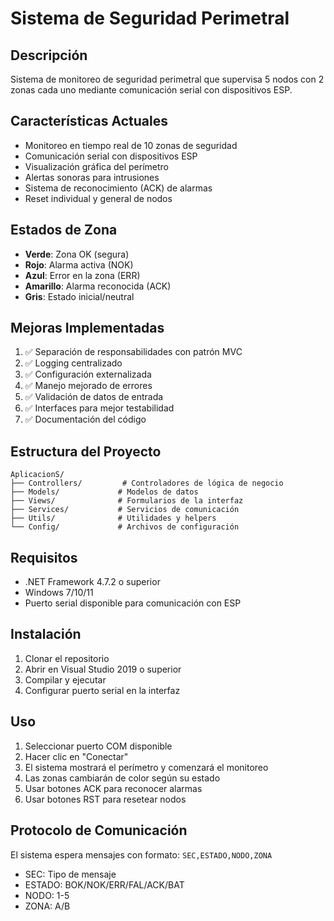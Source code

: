 # Sistema de Seguridad Perimetral

## Descripción
Sistema de monitoreo de seguridad perimetral que supervisa 5 nodos con 2 zonas cada uno mediante comunicación serial con dispositivos ESP.

## Características Actuales
- Monitoreo en tiempo real de 10 zonas de seguridad
- Comunicación serial con dispositivos ESP
- Visualización gráfica del perímetro
- Alertas sonoras para intrusiones
- Sistema de reconocimiento (ACK) de alarmas
- Reset individual y general de nodos

## Estados de Zona
- **Verde**: Zona OK (segura)
- **Rojo**: Alarma activa (NOK)
- **Azul**: Error en la zona (ERR)
- **Amarillo**: Alarma reconocida (ACK)
- **Gris**: Estado inicial/neutral

## Mejoras Implementadas
1. ✅ Separación de responsabilidades con patrón MVC
2. ✅ Logging centralizado
3. ✅ Configuración externalizada
4. ✅ Manejo mejorado de errores
5. ✅ Validación de datos de entrada
6. ✅ Interfaces para mejor testabilidad
7. ✅ Documentación del código

## Estructura del Proyecto
```
AplicacionS/
├── Controllers/         # Controladores de lógica de negocio
├── Models/             # Modelos de datos
├── Views/              # Formularios de la interfaz
├── Services/           # Servicios de comunicación
├── Utils/              # Utilidades y helpers
└── Config/             # Archivos de configuración
```

## Requisitos
- .NET Framework 4.7.2 o superior
- Windows 7/10/11
- Puerto serial disponible para comunicación con ESP

## Instalación
1. Clonar el repositorio
2. Abrir en Visual Studio 2019 o superior
3. Compilar y ejecutar
4. Configurar puerto serial en la interfaz

## Uso
1. Seleccionar puerto COM disponible
2. Hacer clic en "Conectar"
3. El sistema mostrará el perímetro y comenzará el monitoreo
4. Las zonas cambiarán de color según su estado
5. Usar botones ACK para reconocer alarmas
6. Usar botones RST para resetear nodos

## Protocolo de Comunicación
El sistema espera mensajes con formato: `SEC,ESTADO,NODO,ZONA`
- SEC: Tipo de mensaje
- ESTADO: BOK/NOK/ERR/FAL/ACK/BAT
- NODO: 1-5
- ZONA: A/B
